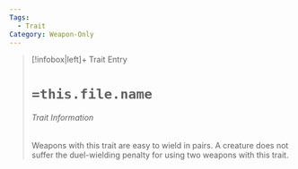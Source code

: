 ```yaml
---
Tags:
  - Trait
Category: Weapon-Only
---
```

> [!infobox|left]+ Trait Entry
> # `=this.file.name`
> ###### Trait Information
> Weapons with this trait are easy to wield in pairs. A creature does not suffer the duel-wielding penalty for using two weapons with this trait.